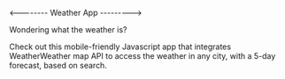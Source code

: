 <-------- Weather App --------->

Wondering what the weather is?

Check out this mobile-friendly Javascript app that integrates WeatherWeather map API to access the weather in any city, with a 5-day forecast, based on search.


